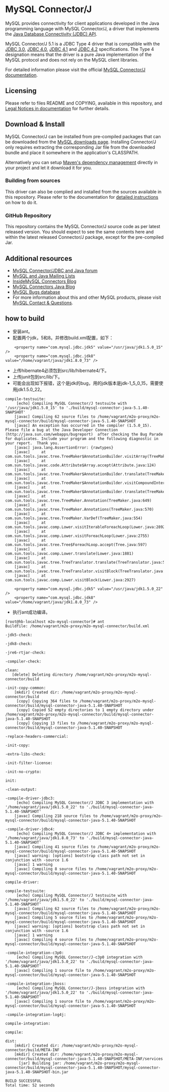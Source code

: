 # MySQL Connector/J

MySQL provides connectivity for client applications developed in the Java programming language with MySQL Connector/J, a driver that implements the [Java Database Connectivity (JDBC) API](http://www.oracle.com/technetwork/java/javase/jdbc/).

MySQL Connector/J 5.1 is a JDBC Type 4 driver that is compatible with the [JDBC 3.0](http://docs.oracle.com/javase/1.5.0/docs/guide/jdbc/), [JDBC 4.0](http://docs.oracle.com/javase/6/docs/technotes/guides/jdbc/), [JDBC 4.1](http://docs.oracle.com/javase/7/docs/technotes/guides/jdbc/) and [JDBC 4.2](http://docs.oracle.com/javase/8/docs/technotes/guides/jdbc/) specifications. The Type 4 designation means that the driver is a pure Java implementation of the MySQL protocol and does not rely on the MySQL client libraries.

For detailed information please visit the official [MySQL Connector/J documentation](http://dev.mysql.com/doc/connector-j/en/).

## Licensing

Please refer to files README and COPYING, available in this repository, and [Legal Notices in documentation](http://dev.mysql.com/doc/connector-j/en/preface.html) for further details. 

## Download & Install

MySQL Connector/J can be installed from pre-compiled packages that can be downloaded from the [MySQL downloads page](http://dev.mysql.com/downloads/connector/j/). Installing Connector/J only requires extracting the corresponding Jar file from the downloaded bundle and place it somewhere in the application's CLASSPATH.

Alternatively you can setup [Maven's dependency management](http://search.maven.org/#search|ga|1|g%3A%22mysql%22%20AND%20a%3A%22mysql-connector-java%22) directly in your project and let it download it for you.

### Building from sources

This driver can also be complied and installed from the sources available in this repository. Please refer to the documentation for [detailed instructions](http://dev.mysql.com/doc/connector-j/en/connector-j-installing-source.html) on how to do it.

### GitHub Repository

This repository contains the MySQL Connector/J source code as per latest released version. You should expect to see the same contents here and within the latest released Connector/J package, except for the pre-compiled Jar.

## Additional resources

- [MySQL Connector/JDBC and Java forum](http://forums.mysql.com/list.php?39)
- [MySQL and Java Mailing Lists](http://lists.mysql.com/java)
- [InsideMySQL Connectors Blog](http://insidemysql.com/category/mysql-development/connectors/)
- [MySQL Connectors Java Blog](https://blogs.oracle.com/mysqlconnectors-java)
- [MySQL Bugs database](http://bugs.mysql.com/)
- For more information about this and other MySQL products, please visit [MySQL Contact & Questions](http://www.mysql.com/about/contact/).



## how to build

* 安装ant。
* 配置两个jdk，5和8。并修改build.xml配置，如下：
```
    <property name="com.mysql.jdbc.jdk5" value="/usr/java/jdk1.5.0_15" />
    <property name="com.mysql.jdbc.jdk8" value="/home/vagrant/java/jdk1.8.0_73" />

```

* 上传hibernate4必须包到src/lib/hibernate4/下。
* 上传junit包到src/lib/下。
* 可能会出现如下报错，这个是jdk的bug，用的jdk版本是jdk-1_5_0_15，需要使用jdk1.5.0_22。
```
compile-testsuite:
     [echo] Compiling MySQL Connector/J testsuite with '/usr/java/jdk1.5.0_15' to './build/mysql-connector-java-5.1.40-SNAPSHOT'
    [javac] Compiling 62 source files to /home/vagrant/m2o-proxy/m2o-mysql-connector/build/mysql-connector-java-5.1.40-SNAPSHOT
    [javac] An exception has occurred in the compiler (1.5.0_15). Please file a bug at the Java Developer Connection (http://java.sun.com/webapps/bugreport)  after checking the Bug Parade for duplicates. Include your program and the following diagnostic in your report.  Thank you.
    [javac] java.lang.AssertionError: {rawtypes}
    [javac] 	at com.sun.tools.javac.tree.TreeMaker$AnnotationBuilder.visitArray(TreeMaker.java:634)
    [javac] 	at com.sun.tools.javac.code.Attribute$Array.accept(Attribute.java:124)
    [javac] 	at com.sun.tools.javac.tree.TreeMaker$AnnotationBuilder.translate(TreeMaker.java:637)
    [javac] 	at com.sun.tools.javac.tree.TreeMaker$AnnotationBuilder.visitCompoundInternal(TreeMaker.java:628)
    [javac] 	at com.sun.tools.javac.tree.TreeMaker$AnnotationBuilder.translate(TreeMaker.java:641)
    [javac] 	at com.sun.tools.javac.tree.TreeMaker.Annotation(TreeMaker.java:649)
    [javac] 	at com.sun.tools.javac.tree.TreeMaker.Annotations(TreeMaker.java:570)
    [javac] 	at com.sun.tools.javac.tree.TreeMaker.VarDef(TreeMaker.java:554)
    [javac] 	at com.sun.tools.javac.comp.Lower.visitIterableForeachLoop(Lower.java:2892)
    [javac] 	at com.sun.tools.javac.comp.Lower.visitForeachLoop(Lower.java:2755)
    [javac] 	at com.sun.tools.javac.tree.Tree$ForeachLoop.accept(Tree.java:597)
    [javac] 	at com.sun.tools.javac.comp.Lower.translate(Lower.java:1881)
    [javac] 	at com.sun.tools.javac.tree.TreeTranslator.translate(TreeTranslator.java:54)
    [javac] 	at com.sun.tools.javac.tree.TreeTranslator.visitBlock(TreeTranslator.java:145)
    [javac] 	at com.sun.tools.javac.comp.Lower.visitBlock(Lower.java:2927)

```

```
    <property name="com.mysql.jdbc.jdk5" value="/usr/java/jdk1.5.0_22" />
    <property name="com.mysql.jdbc.jdk8" value="/home/vagrant/java/jdk1.8.0_73" />

```

* 执行ant成功编译。
```
[root@hb-localhost m2o-mysql-connector]# ant 
Buildfile: /home/vagrant/m2o-proxy/m2o-mysql-connector/build.xml

-jdk5-check:

-jdk8-check:

-jre6-rtjar-check:

-compiler-check:

clean:
   [delete] Deleting directory /home/vagrant/m2o-proxy/m2o-mysql-connector/build

-init-copy-common:
    [mkdir] Created dir: /home/vagrant/m2o-proxy/m2o-mysql-connector/build
     [copy] Copying 364 files to /home/vagrant/m2o-proxy/m2o-mysql-connector/build/mysql-connector-java-5.1.40-SNAPSHOT
     [copy] Copied 52 empty directories to 1 empty directory under /home/vagrant/m2o-proxy/m2o-mysql-connector/build/mysql-connector-java-5.1.40-SNAPSHOT
     [copy] Copying 13 files to /home/vagrant/m2o-proxy/m2o-mysql-connector/build/mysql-connector-java-5.1.40-SNAPSHOT

-replace-headers-commercial:

-init-copy:

-extra-libs-check:

-init-filter-license:

-init-no-crypto:

init:

-clean-output:

-compile-driver-jdbc3:
     [echo] Compiling MySQL Connector/J JDBC 3 implementation with '/home/vagrant/java/jdk1.5.0_22' to './build/mysql-connector-java-5.1.40-SNAPSHOT'
    [javac] Compiling 218 source files to /home/vagrant/m2o-proxy/m2o-mysql-connector/build/mysql-connector-java-5.1.40-SNAPSHOT

-compile-driver-jdbc4:
     [echo] Compiling MySQL Connector/J JDBC 4+ implementation with '/home/vagrant/java/jdk1.8.0_73' to './build/mysql-connector-java-5.1.40-SNAPSHOT'
    [javac] Compiling 41 source files to /home/vagrant/m2o-proxy/m2o-mysql-connector/build/mysql-connector-java-5.1.40-SNAPSHOT
    [javac] warning: [options] bootstrap class path not set in conjunction with -source 1.6
    [javac] 1 warning
    [javac] Compiling 8 source files to /home/vagrant/m2o-proxy/m2o-mysql-connector/build/mysql-connector-java-5.1.40-SNAPSHOT

compile-driver:

compile-testsuite:
     [echo] Compiling MySQL Connector/J testsuite with '/home/vagrant/java/jdk1.5.0_22' to './build/mysql-connector-java-5.1.40-SNAPSHOT'
    [javac] Compiling 62 source files to /home/vagrant/m2o-proxy/m2o-mysql-connector/build/mysql-connector-java-5.1.40-SNAPSHOT
    [javac] Compiling 5 source files to /home/vagrant/m2o-proxy/m2o-mysql-connector/build/mysql-connector-java-5.1.40-SNAPSHOT
    [javac] warning: [options] bootstrap class path not set in conjunction with -source 1.6
    [javac] 1 warning
    [javac] Compiling 4 source files to /home/vagrant/m2o-proxy/m2o-mysql-connector/build/mysql-connector-java-5.1.40-SNAPSHOT

-compile-integration-c3p0:
     [echo] Compiling MySQL Connector/J-c3p0 integration with '/home/vagrant/java/jdk1.5.0_22' to './build/mysql-connector-java-5.1.40-SNAPSHOT'
    [javac] Compiling 1 source file to /home/vagrant/m2o-proxy/m2o-mysql-connector/build/mysql-connector-java-5.1.40-SNAPSHOT

-compile-integration-jboss:
     [echo] Compiling MySQL Connector/J-jboss integration with '/home/vagrant/java/jdk1.5.0_22' to './build/mysql-connector-java-5.1.40-SNAPSHOT'
    [javac] Compiling 1 source file to /home/vagrant/m2o-proxy/m2o-mysql-connector/build/mysql-connector-java-5.1.40-SNAPSHOT

-compile-integration-log4j:

compile-integration:

compile:

dist:
    [mkdir] Created dir: /home/vagrant/m2o-proxy/m2o-mysql-connector/build/META-INF
    [mkdir] Created dir: /home/vagrant/m2o-proxy/m2o-mysql-connector/build/mysql-connector-java-5.1.40-SNAPSHOT/META-INF/services
      [jar] Building jar: /home/vagrant/m2o-proxy/m2o-mysql-connector/build/mysql-connector-java-5.1.40-SNAPSHOT/mysql-connector-java-5.1.40-SNAPSHOT-bin.jar

BUILD SUCCESSFUL
Total time: 52 seconds

```
